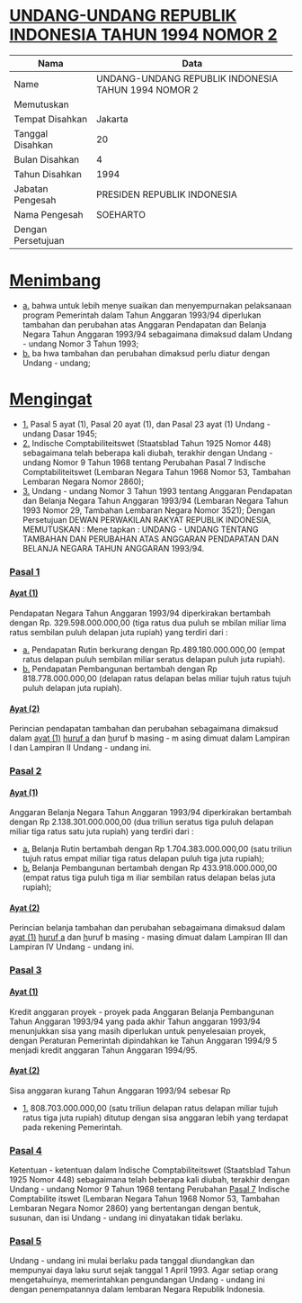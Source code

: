 # [UNDANG-UNDANG REPUBLIK INDONESIA TAHUN 1994 NOMOR 2](http://example.org/legal/document/uu/1994/2)

| Nama | Data |
| ------ | ----- |
|Name|UNDANG-UNDANG REPUBLIK INDONESIA TAHUN 1994 NOMOR 2|
|Memutuskan||
|Tempat Disahkan|Jakarta|
|Tanggal Disahkan|20|
|Bulan Disahkan|4|
|Tahun Disahkan|1994|
|Jabatan Pengesah|PRESIDEN REPUBLIK INDONESIA|
|Nama Pengesah|SOEHARTO|
|Dengan Persetujuan||
# [Menimbang](http://example.org/legal/document/uu/1994/2/menimbang)

* [a.](http://example.org/legal/document/uu/1994/2/menimbang/point/a) bahwa untuk lebih menye suaikan dan menyempurnakan pelaksanaan program Pemerintah dalam Tahun Anggaran 1993/94 diperlukan tambahan dan perubahan atas Anggaran Pendapatan dan Belanja Negara Tahun Anggaran 1993/94 sebagaimana dimaksud dalam Undang - undang Nomor 3 Tahun 1993;
* [b.](http://example.org/legal/document/uu/1994/2/menimbang/point/b) ba hwa tambahan dan perubahan dimaksud perlu diatur dengan Undang - undang;
# [Mengingat](http://example.org/legal/document/uu/1994/2/mengingat)

* [1.](http://example.org/legal/document/uu/1994/2/mengingat/point/0001) Pasal 5 ayat (1), Pasal 20 ayat (1), dan Pasal 23 ayat (1) Undang - undang Dasar 1945;
* [2.](http://example.org/legal/document/uu/1994/2/mengingat/point/0002) Indische Comptabiliteitswet (Staatsblad Tahun 1925 Nomor 448) sebagaimana telah beberapa kali diubah, terakhir dengan Undang - undang Nomor 9 Tahun 1968 tentang Perubahan Pasal 7 Indische Comptabiliteitswet (Lembaran Negara Tahun 1968 Nomor 53, Tambahan Lembaran Negara Nomor 2860);
* [3.](http://example.org/legal/document/uu/1994/2/mengingat/point/0003) Undang - undang Nomor 3 Tahun 1993 tentang Anggaran Pendapatan dan Belanja Negara Tahun Anggaran 1993/94 (Lembaran Negara Tahun 1993 Nomor 29, Tambahan Lembaran Negara Nomor 3521); Dengan Persetujuan DEWAN PERWAKILAN RAKYAT REPUBLIK INDONESIA, MEMUTUSKAN : Mene tapkan : UNDANG - UNDANG TENTANG TAMBAHAN DAN PERUBAHAN ATAS ANGGARAN PENDAPATAN DAN BELANJA NEGARA TAHUN ANGGARAN 1993/94.

### [Pasal 1](http://example.org/legal/document/uu/1994/2/pasal/0001)

#### [Ayat (1)](http://example.org/legal/document/uu/1994/2/pasal/0001/version/19940420/ayat/0001)
Pendapatan Negara Tahun Anggaran 1993/94 diperkirakan bertambah dengan Rp. 329.598.000.000,00 (tiga ratus dua puluh se mbilan miliar lima ratus sembilan puluh delapan juta rupiah) yang terdiri dari :
* [a.](http://example.org/legal/document/uu/1994/2/pasal/0001/version/19940420/ayat/0001/point/a) Pendapatan Rutin berkurang dengan Rp.489.180.000.000,00 (empat ratus delapan puluh sembilan miliar seratus delapan puluh juta rupiah).
* [b.](http://example.org/legal/document/uu/1994/2/pasal/0001/version/19940420/ayat/0001/point/b) Pendapatan Pembangunan bertambah dengan Rp 818.778.000.000,00 (delapan ratus delapan belas miliar tujuh ratus tujuh puluh delapan juta rupiah).

#### [Ayat (2)](http://example.org/legal/document/uu/1994/2/pasal/0001/version/19940420/ayat/0002)
Perincian pendapatan tambahan dan perubahan sebagaimana dimaksud dalam [ayat (1)](http://example.org/legal/document/uu/1994/2/pasal/0001/version/19940420/ayat/0001) [huruf a](http://example.org/legal/document/uu/1994/2/pasal/0001/version/19940420/point/a) dan [h](http://example.org/legal/document/uu/1994/2/pasal/0001/version/19940420/ayat/0001/point/b)uruf b masing - m asing dimuat dalam Lampiran I dan Lampiran II Undang - undang ini.


### [Pasal 2](http://example.org/legal/document/uu/1994/2/pasal/0002)

#### [Ayat (1)](http://example.org/legal/document/uu/1994/2/pasal/0002/version/19940420/ayat/0001)
Anggaran Belanja Negara Tahun Anggaran 1993/94 diperkirakan bertambah dengan Rp 2.138.301.000.000,00 (dua triliun seratus tiga puluh delapan miliar tiga ratus satu juta rupiah) yang terdiri dari :
* [a.](http://example.org/legal/document/uu/1994/2/pasal/0002/version/19940420/ayat/0001/point/a) Belanja Rutin bertambah dengan Rp 1.704.383.000.000,00 (satu triliun tujuh ratus empat miliar tiga ratus delapan puluh tiga juta rupiah);
* [b.](http://example.org/legal/document/uu/1994/2/pasal/0002/version/19940420/ayat/0001/point/b) Belanja Pembangunan bertambah dengan Rp 433.918.000.000,00 (empat ratus tiga puluh tiga m iliar sembilan ratus delapan belas juta rupiah);

#### [Ayat (2)](http://example.org/legal/document/uu/1994/2/pasal/0002/version/19940420/ayat/0002)
Perincian belanja tambahan dan perubahan sebagaimana dimaksud dalam [ayat (1)](http://example.org/legal/document/uu/1994/2/pasal/0002/version/19940420/ayat/0001) [huruf a](http://example.org/legal/document/uu/1994/2/pasal/0002/version/19940420/point/a) dan [h](http://example.org/legal/document/uu/1994/2/pasal/0002/version/19940420/ayat/0001/point/b)uruf b masing - masing dimuat dalam Lampiran III dan Lampiran IV Undang - undang ini.


### [Pasal 3](http://example.org/legal/document/uu/1994/2/pasal/0003)

#### [Ayat (1)](http://example.org/legal/document/uu/1994/2/pasal/0003/version/19940420/ayat/0001)
Kredit anggaran proyek - proyek pada Anggaran Belanja Pembangunan Tahun Anggaran 1993/94 yang pada akhir Tahun anggaran 1993/94 menunjukkan sisa yang masih diperlukan untuk penyelesaian proyek, dengan Peraturan Pemerintah dipindahkan ke Tahun Anggaran 1994/9 5 menjadi kredit anggaran Tahun Anggaran 1994/95.

#### [Ayat (2)](http://example.org/legal/document/uu/1994/2/pasal/0003/version/19940420/ayat/0002)
Sisa anggaran kurang Tahun Anggaran 1993/94 sebesar Rp
* [1.](http://example.org/legal/document/uu/1994/2/pasal/0003/version/19940420/ayat/0002/point/0001) 808.703.000.000,00 (satu triliun delapan ratus delapan miliar tujuh ratus tiga juta rupiah) ditutup dengan sisa anggaran lebih yang terdapat pada rekening Pemerintah.


### [Pasal 4](http://example.org/legal/document/uu/1994/2/pasal/0004)
Ketentuan - ketentuan dalam Indische Comptabiliteitswet (Staatsblad Tahun 1925 Nomor 448) sebagaimana telah beberapa kali diubah, terakhir dengan Undang - undang Nomor 9 Tahun 1968 tentang Perubahan [Pasal 7](http://example.org/legal/document/uu/1994/2/pasal/0007) Indische Comptabilite itswet (Lembaran Negara Tahun 1968 Nomor 53, Tambahan Lembaran Negara Nomor 2860) yang bertentangan dengan bentuk, susunan, dan isi Undang - undang ini dinyatakan tidak berlaku.


### [Pasal 5](http://example.org/legal/document/uu/1994/2/pasal/0005)
Undang - undang ini mulai berlaku pada tanggal diundangkan dan mempunyai daya laku surut sejak tanggal 1 April 1993. Agar setiap orang mengetahuinya, memerintahkan pengundangan Undang - undang ini dengan penempatannya dalam lembaran Negara Republik Indonesia.

